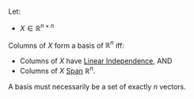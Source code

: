 Let:
- $X\in \mathbb{R}^{n\times n}$

Columns of $X$ form a basis of $\mathbb{R}^n$ iff:
- Columns of $X$ have [Linear Independence](Fundamental%20Concepts/Linear%20Algebra/Uniqueness/Linear%20Independence.md),
AND
- Columns of $X$ [Span](Fundamental%20Concepts/Linear%20Algebra/Existence/Span.md) $\mathbb{R}^n$.

A basis must necessarily be a set of exactly $n$ vectors.